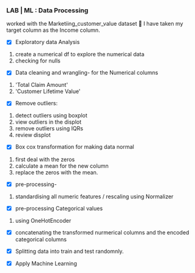 

### LAB | ML : Data Processing

worked with the Marketiing_customer_value dataset 🦕
I have taken my target column as the Income column. 

- [x] Exploratory data Analysis
1. create a numerical df to explore the numerical data
2. checking for nulls



- [x] Data cleaning and wrangling- for the Numerical columns 
1. 'Total Claim Amount' 
2. 'Customer Lifetime Value'

- [x] Remove outliers:
1. detect outliers using boxplot
2. view outliers in the displot
3. remove outliers using IQRs
4. review displot

- [x] Box cox transformation for making data normal

1. first deal with the zeros
2. calculate a mean for the new column
3. replace the zeros with the mean.

- [x] pre-processing- 

1. standardising all numeric features / rescaling using Normalizer

- [x] pre-processing Categorical values

1. using OneHotEncoder

- [x] concatenating the transformed nurmerical columns and 
the encoded categorical columns

- [x] Splitting data into train and test randomnly.

- [x] Apply Machine Learning
